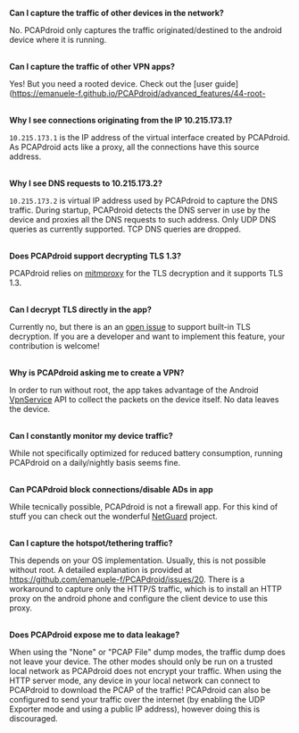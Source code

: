 **Can I capture the traffic of other devices in the network?**

No. PCAPdroid only captures the traffic originated/destined to the android device where it is running.
<br/><br/>

**Can I capture the traffic of other VPN apps?**

Yes! But you need a rooted device. Check out the [user guide](https://emanuele-f.github.io/PCAPdroid/advanced_features/44-root-
<br/><br/>

**Why I see connections originating from the IP 10.215.173.1?**

`10.215.173.1` is the IP address of the virtual interface created by PCAPdroid. As PCAPdroid acts like a proxy, all the connections have this source address.
<br/><br/>

**Why I see DNS requests to 10.215.173.2?**

`10.215.173.2` is virtual IP address used by PCAPdroid to capture the DNS traffic. During startup, PCAPdroid detects the DNS server in use by the device and proxies all the DNS requests to such address. Only UDP DNS queries as currently supported. TCP DNS queries are dropped.
<br/><br/>

**Does PCAPdroid support decrypting TLS 1.3?**

PCAPdroid relies on [mitmproxy](https://mitmproxy.org/) for the TLS decryption and it supports TLS 1.3.
<br/><br/>

**Can I decrypt TLS directly in the app?**

Currently no, but there is an an [open issue](https://github.com/emanuele-f/PCAPdroid/issues/57) to support built-in TLS decryption. If you are a developer and want to implement this feature, your contribution is welcome!
<br/><br/>

**Why is PCAPdroid asking me to create a VPN?**

In order to run without root, the app takes advantage of the Android [VpnService](https://developer.android.com/reference/android/net/VpnService) API to collect the packets on the device itself. No data leaves the device.
<br/><br/>

**Can I constantly monitor my device traffic?**

While not specifically optimized for reduced battery consumption, running PCAPdroid on a daily/nightly basis seems fine.
<br/><br/>

**Can PCAPdroid block connections/disable ADs in app**

While tecnically possible, PCAPdroid is not a firewall app. For this kind of stuff you can check out the wonderful [NetGuard](https://github.com/M66B/NetGuard) project.
<br/><br/>

**Can I capture the hotspot/tethering traffic?**

This depends on your OS implementation. Usually, this is not possible without root. A detailed explanation is provided at https://github.com/emanuele-f/PCAPdroid/issues/20. There is a workaround to capture only the HTTP/S traffic, which is to install an HTTP proxy on the android phone and configure the client device to use this proxy.
<br/><br/>

**Does PCAPdroid expose me to data leakage?**

When using the "None" or "PCAP File" dump modes, the traffic dump does not leave your device.
The other modes should only be run on a trusted local network as PCAPdroid does not encrypt your traffic. When using the HTTP server mode, any device in your local network can connect to PCAPdroid to download the PCAP of the traffic! PCAPdroid can also be configured to send your traffic over the internet (by enabling the UDP Exporter mode and using a public IP address), however doing this is discouraged.
<br/><br/>
